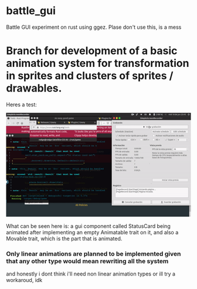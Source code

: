 # battle_gui
Battle GUI experiment on rust using ggez. Plase don't use this, is a mess

# Branch for development of a basic animation system for transformation in sprites and clusters of sprites / drawables.
Heres a test:

![](https://github.com/diespeso/battle_gui/blob/old-state/test_animation.gif)

What can be seen here is: a gui component called StatusCard being animated after implementing an empty
Animatable trait on it, and also a Movable trait, which is the part that is animated.

### Only linear animations are planned to be implemented given that any other type would mean rewriting all the system
and honestly i dont think i'll need non linear animation types or ill try a workaroud, idk
